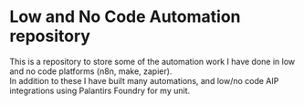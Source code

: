 <h1>Low and No Code Automation repository</h1>
<p>This is a repository to store some of the automation work I have done in low and no code platforms (n8n, make, zapier).
<br/> In addition to these I have built many automations, and low/no code AIP integrations using Palantirs Foundry for my unit.</p>
